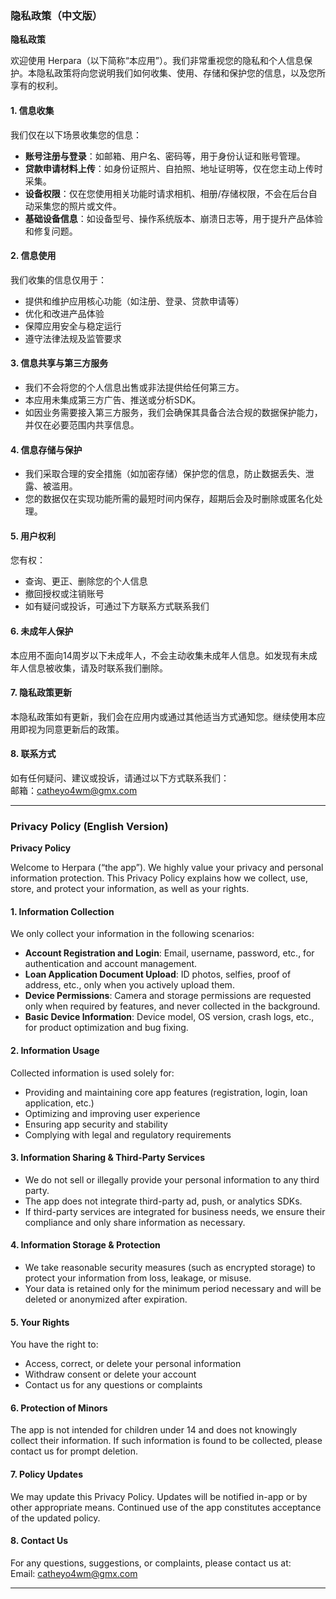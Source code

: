 ### 隐私政策（中文版）

**隐私政策**

欢迎使用 Herpara（以下简称“本应用”）。我们非常重视您的隐私和个人信息保护。本隐私政策将向您说明我们如何收集、使用、存储和保护您的信息，以及您所享有的权利。

#### 1. 信息收集

我们仅在以下场景收集您的信息：
- **账号注册与登录**：如邮箱、用户名、密码等，用于身份认证和账号管理。
- **贷款申请材料上传**：如身份证照片、自拍照、地址证明等，仅在您主动上传时采集。
- **设备权限**：仅在您使用相关功能时请求相机、相册/存储权限，不会在后台自动采集您的照片或文件。
- **基础设备信息**：如设备型号、操作系统版本、崩溃日志等，用于提升产品体验和修复问题。

#### 2. 信息使用

我们收集的信息仅用于：
- 提供和维护应用核心功能（如注册、登录、贷款申请等）
- 优化和改进产品体验
- 保障应用安全与稳定运行
- 遵守法律法规及监管要求

#### 3. 信息共享与第三方服务

- 我们不会将您的个人信息出售或非法提供给任何第三方。
- 本应用未集成第三方广告、推送或分析SDK。
- 如因业务需要接入第三方服务，我们会确保其具备合法合规的数据保护能力，并仅在必要范围内共享信息。

#### 4. 信息存储与保护

- 我们采取合理的安全措施（如加密存储）保护您的信息，防止数据丢失、泄露、被滥用。
- 您的数据仅在实现功能所需的最短时间内保存，超期后会及时删除或匿名化处理。

#### 5. 用户权利

您有权：
- 查询、更正、删除您的个人信息
- 撤回授权或注销账号
- 如有疑问或投诉，可通过下方联系方式联系我们

#### 6. 未成年人保护

本应用不面向14周岁以下未成年人，不会主动收集未成年人信息。如发现有未成年人信息被收集，请及时联系我们删除。

#### 7. 隐私政策更新

本隐私政策如有更新，我们会在应用内或通过其他适当方式通知您。继续使用本应用即视为同意更新后的政策。

#### 8. 联系方式

如有任何疑问、建议或投诉，请通过以下方式联系我们：  
邮箱：catheyo4wm@gmx.com

---

### Privacy Policy (English Version)

**Privacy Policy**

Welcome to Herpara (“the app”). We highly value your privacy and personal information protection. This Privacy Policy explains how we collect, use, store, and protect your information, as well as your rights.

#### 1. Information Collection

We only collect your information in the following scenarios:
- **Account Registration and Login**: Email, username, password, etc., for authentication and account management.
- **Loan Application Document Upload**: ID photos, selfies, proof of address, etc., only when you actively upload them.
- **Device Permissions**: Camera and storage permissions are requested only when required by features, and never collected in the background.
- **Basic Device Information**: Device model, OS version, crash logs, etc., for product optimization and bug fixing.

#### 2. Information Usage

Collected information is used solely for:
- Providing and maintaining core app features (registration, login, loan application, etc.)
- Optimizing and improving user experience
- Ensuring app security and stability
- Complying with legal and regulatory requirements

#### 3. Information Sharing & Third-Party Services

- We do not sell or illegally provide your personal information to any third party.
- The app does not integrate third-party ad, push, or analytics SDKs.
- If third-party services are integrated for business needs, we ensure their compliance and only share information as necessary.

#### 4. Information Storage & Protection

- We take reasonable security measures (such as encrypted storage) to protect your information from loss, leakage, or misuse.
- Your data is retained only for the minimum period necessary and will be deleted or anonymized after expiration.

#### 5. Your Rights

You have the right to:
- Access, correct, or delete your personal information
- Withdraw consent or delete your account
- Contact us for any questions or complaints

#### 6. Protection of Minors

The app is not intended for children under 14 and does not knowingly collect their information. If such information is found to be collected, please contact us for prompt deletion.

#### 7. Policy Updates

We may update this Privacy Policy. Updates will be notified in-app or by other appropriate means. Continued use of the app constitutes acceptance of the updated policy.

#### 8. Contact Us

For any questions, suggestions, or complaints, please contact us at:  
Email: catheyo4wm@gmx.com

---
